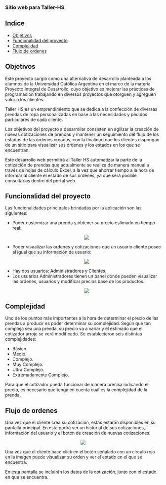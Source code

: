 ### Sitio web para Taller-HS

## Indice

- [Objetivos](#objetivos)
- [Funcionalidad del proyecto](#funcionalidad)
- [Complejidad](#complejidad)
- [Flujo de ordenes](#flujo)

<a name="objetivos"/>

## Objetivos

Este proyecto surgió como una alternativa de desarrollo planteada a los alumnos de la Universidad
Católica Argentina en el marco de la materia Proyecto Integral de Desarrollo, cuyo objetivo es mejorar las
prácticas de programación trabajando en diversos proyectos que otorguen y agreguen valor a los
clientes.

Taller HS es un emprendimiento que se dedica a la confección de diversas prendas de ropa
personalizadas en base a las necesidades y pedidos particulares de cada cliente.

Los objetivos del proyecto a desarrollar consisten en agilizar la creación de nuevas cotizaciones de
prendas y mantener un seguimiento del flujo de los estados de las órdenes creadas, con la finalidad que
los clientes dispongan de un sitio para visualizar sus órdenes y los estados en los que se encuentran.

Este desarrollo web permitirá al Taller HS automatizar la parte de la cotización de prendas que
actualmente se realiza de manera manual a través de hojas de cálculo Excel, a la vez que ahorrar tiempo
a la hora de informar al cliente el estado de sus órdenes, ya que será posible consultarlas dentro del
portal web.

<a name="funcionalidad"/>

## Funcionalidad del proyecto

Las funcionalidades principales brindadas por la aplicación son las siguientes:

- Poder customizar una prenda y obtener su precio estimado en tiempo real: <p align="center"><img src='https://i.imgur.com/fq4fRg8.png'/></p>
- Poder visualizar las ordenes y cotizaciones que un usuario cliente posee al igual que su información de usuario: <p align="center"><img src='https://i.imgur.com/Y3yuZNp.png'/></p>
- Hay dos usuarios: Administradores y Clientes.
- Los usuarios Administradores tienen un panel donde pueden visualizar las ordenes, usuarios y modificar precios base de los productos. <p align="center"><img src='https://i.imgur.com/4BvPnTT.png'/></p>

<a name="complejidad"/>

## Complejidad

Uno de los puntos más importantes a la hora de determinar el precio de las prendas a producir es poder determinar su complejidad. Según que tan compleja sea una prenda, su precio va a variar y el estimado que el cotizador arroje se verá modificado. Se establecieron seis distintas complejidades:

*	Básico.
*	Medio.
*	Complejo.
*	Muy Complejo.
*	Ultra Complejo.
*	Extremadamente Complejo.

Para que el cotizador pueda funcionar de manera precisa indicando el precio, es necesario que tenga en cuenta cuál es la complejidad de la prenda. 

<a name="flujo"/>

## Flujo de ordenes

Una vez que el cliente crea su cotización, estas estarán disponibles en su pantalla principal. En esta podrá ver un historial de sus cotizaciones, información del usuario y el botón de creación de nuevas cotizaciones. 

<p align="center"><img src='https://i.imgur.com/yJq2JX8.png'/></p>

Una vez que el cliente hace click en el botón señalado con un círculo rojo en la imagen puede visualizar su orden y ver el estado en el que se encuentra. 

En esta pantalla se incluirán los datos de la cotización, junto con el estado en que se encuentra.
